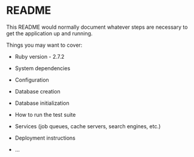 # README

This README would normally document whatever steps are necessary to get the
application up and running.

Things you may want to cover:

* Ruby version - 2.7.2

* System dependencies

* Configuration

* Database creation

* Database initialization

* How to run the test suite

* Services (job queues, cache servers, search engines, etc.)

* Deployment instructions

* ...
